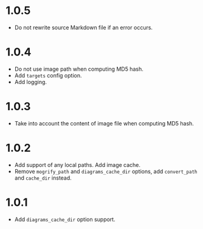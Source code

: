 # 1.0.5

-   Do not rewrite source Markdown file if an error occurs.

# 1.0.4

-   Do not use image path when computing MD5 hash.
-   Add `targets` config option.
-   Add logging.

# 1.0.3

-   Take into account the content of image file when computing MD5 hash.

# 1.0.2

-   Add support of any local paths. Add image cache.
-   Remove `mogrify_path` and `diagrams_cache_dir` options, add `convert_path` and `cache_dir` instead.

# 1.0.1

-   Add `diagrams_cache_dir` option support.
